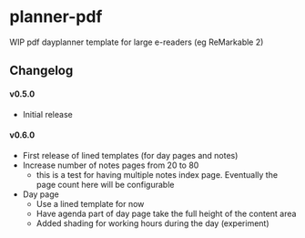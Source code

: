 # planner-pdf

WIP pdf dayplanner template for large e-readers (eg ReMarkable 2)

## Changelog

#### v0.5.0
 - Initial release

#### v0.6.0
 - First release of lined templates (for day pages and notes)
 - Increase number of notes pages from 20 to 80
   - this is a test for having multiple notes index page. Eventually the page count here will be
     configurable
 - Day page
   - Use a lined template for now
   - Have agenda part of day page take the full height of the content area
   - Added shading for working hours during the day (experiment)
